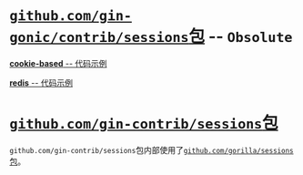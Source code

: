
# [`github.com/gin-gonic/contrib/sessions`包](https://github.com/gin-gonic/contrib/tree/master/sessions) -- `Obsolute`


[**cookie-based** -- 代码示例](obsolute/bycookie)

[**redis** -- 代码示例](obsolute/byredis)


# [`github.com/gin-contrib/sessions`包](https://github.com/gin-contrib/sessions)

`github.com/gin-contrib/sessions`包内部使用了[`github.com/gorilla/sessions`包](https://github.com/gorilla/sessions)。
